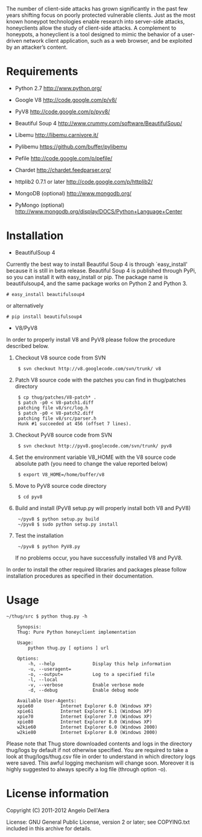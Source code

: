 The number of client-side attacks has grown significantly in the past few years shifting focus on poorly protected vulnerable clients. Just as the most known honeypot technologies enable research into server-side attacks, honeyclients allow the study of client-side attacks. A complement to honeypots, a honeyclient is a tool designed to mimic the behavior of a user-driven network client application, such as a web browser, and be exploited by an attacker’s content.

Requirements
============

- Python 2.7
	http://www.python.org/

- Google V8
	http://code.google.com/p/v8/

- PyV8
	http://code.google.com/p/pyv8/

- Beautiful Soup 4
	http://www.crummy.com/software/BeautifulSoup/

- Libemu
	http://libemu.carnivore.it/

- Pylibemu
	https://github.com/buffer/pylibemu

- Pefile
	http://code.google.com/p/pefile/

- Chardet
	http://chardet.feedparser.org/

- httplib2 0.7.1 or later
	http://code.google.com/p/httplib2/

- MongoDB (optional)
	http://www.mongodb.org/

- PyMongo (optional)
	http://www.mongodb.org/display/DOCS/Python+Language+Center


Installation
============

- BeautifulSoup 4

Currently the best way to install Beautiful Soup 4 is through `easy_install'
because it is still in beta release. Beautiful Soup 4 is published through 
PyPi, so you can install it with easy_install or pip. The package name is 
beautifulsoup4, and the same package works on Python 2 and Python 3.

	# easy_install beautifulsoup4  

or alternatively

	# pip install beautifulsoup4
 

- V8/PyV8

In order to properly install V8 and PyV8 please follow the procedure
described below.


1. Checkout V8 source code from SVN  

        $ svn checkout http://v8.googlecode.com/svn/trunk/ v8

2. Patch V8 source code with the patches you can find in thug/patches
   directory

        $ cp thug/patches/V8-patch* .
        $ patch -p0 < V8-patch1.diff 
        patching file v8/src/log.h
        $ patch -p0 < V8-patch2.diff 
        patching file v8/src/parser.h
        Hunk #1 succeeded at 456 (offset 7 lines).

3. Checkout PyV8 source code from SVN

        $ svn checkout http://pyv8.googlecode.com/svn/trunk/ pyv8

4. Set the environment variable V8_HOME with the V8 source code 
   absolute path (you need to change the value reported below)

        $ export V8_HOME=/home/buffer/v8

5. Move to PyV8 source code directory

        $ cd pyv8

6. Build and install (PyV8 setup.py will properly install both V8
   and PyV8)

        ~/pyv8 $ python setup.py build
        ~/pyv8 $ sudo python setup.py install

7. Test the installation

        ~/pyv8 $ python PyV8.py

   If no problems occur, you have successfully installed V8 and PyV8.


In order to install the other required libraries and packages please 
follow installation procedures as specified in their documentation.


Usage
=====


    ~/thug/src $ python thug.py -h

        Synopsis:
        Thug: Pure Python honeyclient implementation

        Usage:
            python thug.py [ options ] url

        Options:
            -h, --help          	Display this help information
            -u, --useragent=    
            -o, --output=       	Log to a specified file
            -l, --local         
            -v, --verbose       	Enable verbose mode    
            -d, --debug         	Enable debug mode

        Available User-Agents:
	    xpie60			Internet Explorer 6.0 (Windows XP)
	    xpie61			Internet Explorer 6.1 (Windows XP)
	    xpie70			Internet Explorer 7.0 (Windows XP)
	    xpie80			Internet Explorer 8.0 (Windows XP)
	    w2kie60			Internet Explorer 6.0 (Windows 2000)
	    w2kie80			Internet Explorer 8.0 (Windows 2000)

Please note that Thug store downloaded contents and logs in the directory 
thug/logs by default if not otherwise specified. You are required to take 
a look at thug/logs/thug.csv file in order to understand in which directory
logs were saved. This awful logging mechanism will change soon. Moreover it 
is highly suggested to always specify a log file (through option -o).


License information
===================

Copyright (C) 2011-2012 Angelo Dell'Aera

License: GNU General Public License, version 2 or later; see COPYING.txt
         included in this archive for details.


